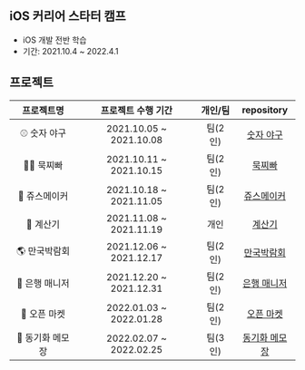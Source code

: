 ## iOS 커리어 스타터 캠프
- iOS 개발 전반 학습
- 기간: 2021.10.4 ~ 2022.4.1


## 프로젝트
|프로젝트명|프로젝트 수행 기간|개인/팀|repository|
|:---:|:---:|:---:|:---:|
|⚾️ 숫자 야구|2021.10.05 ~ 2021.10.08|팀(2인)|[숫자 야구](https://github.com/na-young-kwon/ios-number-baseball)|
|👊🏻 묵찌빠|2021.10.11 ~ 2021.10.15|팀(2인)|[묵찌빠](https://github.com/na-young-kwon/ios-rock-paper-scissors)|
|🍓 쥬스메이커|2021.10.18 ~ 2021.11.05|팀(2인)|[쥬스메이커](https://github.com/na-young-kwon/ios-juice-maker)|    
|📱 계산기|2021.11.08 ~ 2021.11.19|개인|[계산기](https://github.com/na-young-kwon/ios-calculator-apps/tree/step3)|
|🌎 만국박람회|2021.12.06 ~ 2021.12.17|팀(2인)|[만국박람회](https://github.com/na-young-kwon/ios-exposition-universelle)|
|🏦 은행 매니저|2021.12.20 ~ 2021.12.31|팀(2인)|[은행 매니저](https://github.com/na-young-kwon/ios-bank-manager/tree/main)|
|🏪 오픈 마켓|2022.01.03 ~ 2022.01.28|팀(2인)|[오픈 마켓](https://github.com/na-young-kwon/ios-open-market/tree/main)|
|📝 동기화 메모장|2022.02.07 ~ 2022.02.25|팀(3인)|[동기화 메모장](https://github.com/na-young-kwon/ios-cloud-notes)|

